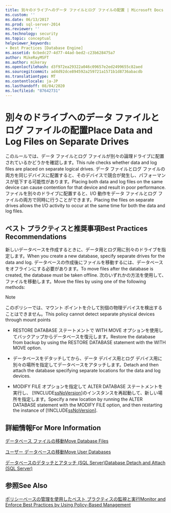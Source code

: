 ```yaml
---
title: 別々のドライブへのデータ ファイルとログ ファイルの配置 | Microsoft Docs
ms.custom: ''
ms.date: 06/13/2017
ms.prod: sql-server-2014
ms.reviewer: ''
ms.technology: security
ms.topic: conceptual
helpviewer_keywords:
- Best Practices [Database Engine]
ms.assetid: 6cbedc27-4d77-44ad-bed2-c23b628475a7
author: MikeRayMSFT
ms.author: mikeray
ms.openlocfilehash: d3f972ea29322a046c09657e2ed2499655c82aed
ms.sourcegitcommit: ad4d92dce894592a259721a1571b1d8736abacdb
ms.translationtype: MT
ms.contentlocale: ja-JP
ms.lasthandoff: 08/04/2020
ms.locfileid: "87642731"
---
```

# <a name="place-data-and-log-files-on-separate-drives"></a><span data-ttu-id="7e93b-102">別々のドライブへのデータ ファイルとログ ファイルの配置</span><span class="sxs-lookup"><span data-stu-id="7e93b-102">Place Data and Log Files on Separate Drives</span></span>
  <span data-ttu-id="7e93b-103">このルールでは、データ ファイルとログ ファイルが別々の論理ドライブに配置されているかどうかを確認します。</span><span class="sxs-lookup"><span data-stu-id="7e93b-103">This rule checks whether data and log files are placed on separate logical drives.</span></span> <span data-ttu-id="7e93b-104">データ ファイルとログ ファイルの両方を同じデバイスに配置すると、そのデバイスで競合が発生し、パフォーマンスが低下する可能性があります。</span><span class="sxs-lookup"><span data-stu-id="7e93b-104">Placing both data and log files on the same device can cause contention for that device and result in poor performance.</span></span> <span data-ttu-id="7e93b-105">ファイルを別々のドライブに配置すると、I/O 動作をデータ ファイルとログ ファイルの両方で同時に行うことができます。</span><span class="sxs-lookup"><span data-stu-id="7e93b-105">Placing the files on separate drives allows the I/O activity to occur at the same time for both the data and log files.</span></span>  
  
## <a name="best-practices-recommendations"></a><span data-ttu-id="7e93b-106">ベスト プラクティスと推奨事項</span><span class="sxs-lookup"><span data-stu-id="7e93b-106">Best Practices Recommendations</span></span>  
 <span data-ttu-id="7e93b-107">新しいデータベースを作成するときに、データ用とログ用に別々のドライブを指定します。</span><span class="sxs-lookup"><span data-stu-id="7e93b-107">When you create a new database, specify separate drives for the data and log.</span></span> <span data-ttu-id="7e93b-108">データベースの作成後にファイルを移動するには、データベースをオフラインにする必要があります。</span><span class="sxs-lookup"><span data-stu-id="7e93b-108">To move files after the database is created, the database must be taken offline.</span></span> <span data-ttu-id="7e93b-109">次のいずれかの方法を使用して、ファイルを移動します。</span><span class="sxs-lookup"><span data-stu-id="7e93b-109">Move the files by using one of the following methods:</span></span>  
  
> [!NOTE]  
>  <span data-ttu-id="7e93b-110">このポリシーでは、マウント ポイントを介して別個の物理デバイスを検出することはできません。</span><span class="sxs-lookup"><span data-stu-id="7e93b-110">This policy cannot detect separate physical devices through mount points</span></span>  
  
-   <span data-ttu-id="7e93b-111">RESTORE DATABASE ステートメントで WITH MOVE オプションを使用してバックアップからデータベースを復元します。</span><span class="sxs-lookup"><span data-stu-id="7e93b-111">Restore the database from backup by using the RESTORE DATABASE statement with the WITH MOVE option.</span></span>  
  
-   <span data-ttu-id="7e93b-112">データベースをデタッチしてから、データ デバイス用とログ デバイス用に別々の場所を指定してデータベースをアタッチします。</span><span class="sxs-lookup"><span data-stu-id="7e93b-112">Detach and then attach the database specifying separate locations for the data and log devices.</span></span>  
  
-   <span data-ttu-id="7e93b-113">MODIFY FILE オプションを指定して ALTER DATABASE ステートメントを実行し、 [!INCLUDE[ssNoVersion](../../includes/ssnoversion-md.md)]のインスタンスを再起動して、新しい場所を指定します。</span><span class="sxs-lookup"><span data-stu-id="7e93b-113">Specify a new location by running the ALTER DATABASE statement with the MODIFY FILE option, and then restarting the instance of [!INCLUDE[ssNoVersion](../../includes/ssnoversion-md.md)].</span></span>  
  
## <a name="for-more-information"></a><span data-ttu-id="7e93b-114">詳細情報</span><span class="sxs-lookup"><span data-stu-id="7e93b-114">For More Information</span></span>  
 [<span data-ttu-id="7e93b-115">データベース ファイルの移動</span><span class="sxs-lookup"><span data-stu-id="7e93b-115">Move Database Files</span></span>](../databases/move-database-files.md)  
  
 [<span data-ttu-id="7e93b-116">ユーザー データベースの移動</span><span class="sxs-lookup"><span data-stu-id="7e93b-116">Move User Databases</span></span>](../databases/move-user-databases.md)  
  
 [<span data-ttu-id="7e93b-117">データベースのデタッチとアタッチ &#40;SQL Server&#41;</span><span class="sxs-lookup"><span data-stu-id="7e93b-117">Database Detach and Attach &#40;SQL Server&#41;</span></span>](../databases/database-detach-and-attach-sql-server.md)  
  
## <a name="see-also"></a><span data-ttu-id="7e93b-118">参照</span><span class="sxs-lookup"><span data-stu-id="7e93b-118">See Also</span></span>  
 [<span data-ttu-id="7e93b-119">ポリシーベースの管理を使用したベスト プラクティスの監視と実行</span><span class="sxs-lookup"><span data-stu-id="7e93b-119">Monitor and Enforce Best Practices by Using Policy-Based Management</span></span>](monitor-and-enforce-best-practices-by-using-policy-based-management.md)  
  
  
